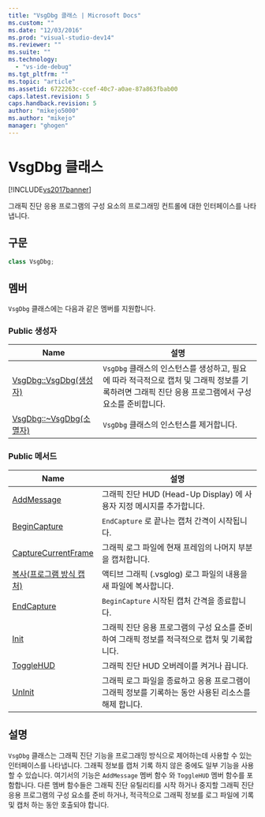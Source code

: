 ```yaml
---
title: "VsgDbg 클래스 | Microsoft Docs"
ms.custom: ""
ms.date: "12/03/2016"
ms.prod: "visual-studio-dev14"
ms.reviewer: ""
ms.suite: ""
ms.technology: 
  - "vs-ide-debug"
ms.tgt_pltfrm: ""
ms.topic: "article"
ms.assetid: 6722263c-ccef-40c7-a0ae-87a863fbab00
caps.latest.revision: 5
caps.handback.revision: 5
author: "mikejo5000"
ms.author: "mikejo"
manager: "ghogen"
---
```

# VsgDbg 클래스
[!INCLUDE[vs2017banner](../code-quality/includes/vs2017banner.md)]

그래픽 진단 응용 프로그램의 구성 요소의 프로그래밍 컨트롤에 대한 인터페이스를 나타냅니다.  
  
## 구문  
  
```cpp  
class VsgDbg;  
```  
  
## 멤버  
 `VsgDbg` 클래스에는 다음과 같은 멤버를 지원합니다.  
  
### Public 생성자  
  
|Name|설명|  
|----------|--------|  
|[VsgDbg::VsgDbg\(생성자\)](../debugger/vsgdbg-vsgdbg-constructor.md)|`VsgDbg` 클래스의 인스턴스를 생성하고, 필요에 따라 적극적으로 캡처 및 그래픽 정보를 기록하려면 그래픽 진단 응용 프로그램에서 구성 요소를 준비합니다.|  
|[VsgDbg::~VsgDbg\(소멸자\)](../debugger/vsgdbg-tilde-vsgdbg-destructor.md)|`VsgDbg` 클래스의 인스턴스를 제거합니다.|  
  
### Public 메서드  
  
|Name|설명|  
|----------|--------|  
|[AddMessage](../debugger/addmessage.md)|그래픽 진단 HUD \(Head\-Up Display\) 에 사용자 지정 메시지를 추가합니다.|  
|[BeginCapture](../debugger/begincapture.md)|`EndCapture` 로 끝나는 캡처 간격이 시작됩니다.|  
|[CaptureCurrentFrame](../debugger/capturecurrentframe.md)|그래픽 로그 파일에 현재 프레임의 나머지 부분을 캡처합니다.|  
|[복사\(프로그램 방식 캡처\)](../debugger/copy-programmatic-capture.md)|액티브 그래픽 \(.vsglog\) 로그 파일의 내용을 새 파일에 복사합니다.|  
|[EndCapture](../debugger/endcapture.md)|`BeginCapture` 시작된 캡처 간격을 종료합니다.|  
|[Init](../debugger/init.md)|그래픽 진단 응용 프로그램의 구성 요소를 준비하여 그래픽 정보를 적극적으로 캡처 및 기록합니다.|  
|[ToggleHUD](../debugger/togglehud.md)|그래픽 진단 HUD 오버레이를 켜거나 끕니다.|  
|[UnInit](../debugger/uninit.md)|그래픽 로그 파일을 종료하고 응용 프로그램이 그래픽 정보를 기록하는 동안 사용된 리소스를 해제 합니다.|  
  
## 설명  
 `VsgDbg` 클래스는 그래픽 진단 기능을 프로그래밍 방식으로 제어하는데 사용할 수 있는 인터페이스를 나타냅니다.  그래픽 정보를 캡처 기록 하지 않은 중에도 일부 기능을 사용할 수 있습니다. 여기서의 기능은 `AddMessage` 멤버 함수 와 `ToggleHUD` 멤버 함수를 포함합니다.  다른 멤버 함수들은 그래픽 진단 유틸리티를 시작 하거나 중지할 그래픽 진단 응용 프로그램의 구성 요소를 준비 하거나, 적극적으로 그래픽 정보를 로그 파일에 기록 및 캡처 하는 동안 호출되야 합니다.